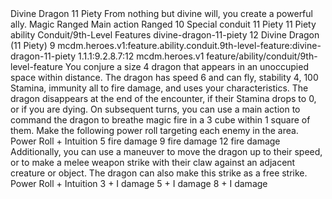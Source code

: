 <ability>
  <name>Divine Dragon</name>
  <cost>11 Piety</cost>
  <flavor>From nothing but divine will, you create a powerful ally.</flavor>
  <keywords>
    <keyword>Magic</keyword>
    <keyword>Ranged</keyword>
  </keywords>
  <type>Main action</type>
  <distance>Ranged 10</distance>
  <target>Special</target>
  <metadata>
    <class>conduit</class>
    <cost>11 Piety</cost>
    <cost_amount>11</cost_amount>
    <cost_resource>Piety</cost_resource>
    <feature_type>ability</feature_type>
    <file_dpath>Conduit/9th-Level Features</file_dpath>
    <item_id>divine-dragon-11-piety</item_id>
    <item_index>12</item_index>
    <item_name>Divine Dragon (11 Piety)</item_name>
    <level>9</level>
    <scc>mcdm.heroes.v1:feature.ability.conduit.9th-level-feature:divine-dragon-11-piety</scc>
    <scdc>1.1.1:9.2.8.7:12</scdc>
    <source>mcdm.heroes.v1</source>
    <type>feature/ability/conduit/9th-level-feature</type>
  </metadata>
  <effects>
    <effect type="mundane">You conjure a size 4 dragon that appears in an unoccupied space within distance. The dragon has speed 6 and can fly, stability 4, 100 Stamina, immunity all to fire damage, and uses your characteristics. The dragon disappears at the end of the encounter, if their Stamina drops to 0, or if you are dying. On subsequent turns, you can use a main action to command the dragon to breathe magic fire in a 3 cube within 1 square of them. Make the following power roll targeting each enemy in the area.</effect>
    <effect type="roll">
      <roll>Power Roll + Intuition</roll>
      <t1>5 fire damage</t1>
      <t2>9 fire damage</t2>
      <t3>12 fire damage</t3>
    </effect>
    <effect type="mundane">Additionally, you can use a maneuver to move the dragon up to their speed, or to make a melee weapon strike with their claw against an adjacent creature or object. The dragon can also make this strike as a free strike.</effect>
    <effect type="roll">
      <roll>Power Roll + Intuition</roll>
      <t1>3 + I damage</t1>
      <t2>5 + I damage</t2>
      <t3>8 + I damage</t3>
    </effect>
  </effects>
</ability>
